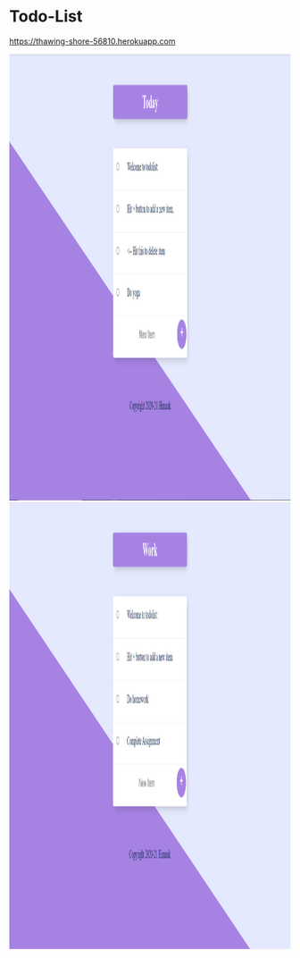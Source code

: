 # Todo-List

https://thawing-shore-56810.herokuapp.com

<img src="https://github.com/himank3029/Todo-List/blob/main/TodoList/Screenshot/todolist1.PNG" width="2500" height="800" alt="">

<img src="https://github.com/himank3029/Todo-List/blob/main/TodoList/Screenshot/todo2.PNG" width="2500" height="800" alt="">
